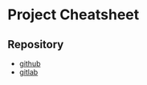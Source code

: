 # Project Cheatsheet

## Repository

- [github](https://github.com/thibaulthulaux/docker-library)
- [gitlab](https://gitlab.com/thibaulthulaux/docker-library)
